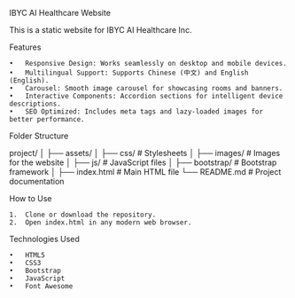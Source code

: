 

IBYC AI Healthcare Website

This is a static website for IBYC AI Healthcare Inc.

Features

	•	Responsive Design: Works seamlessly on desktop and mobile devices.
	•	Multilingual Support: Supports Chinese (中文) and English (English).
	•	Carousel: Smooth image carousel for showcasing rooms and banners.
	•	Interactive Components: Accordion sections for intelligent device descriptions.
	•	SEO Optimized: Includes meta tags and lazy-loaded images for better performance.

Folder Structure

project/
│
├── assets/
│   ├── css/                # Stylesheets
│   ├── images/             # Images for the website
│   ├── js/                 # JavaScript files
│   ├── bootstrap/          # Bootstrap framework
│
├── index.html              # Main HTML file
└── README.md               # Project documentation

How to Use

	1.	Clone or download the repository.
	2.	Open index.html in any modern web browser.

Technologies Used

	•	HTML5
	•	CSS3
	•	Bootstrap
	•	JavaScript
	•	Font Awesome

